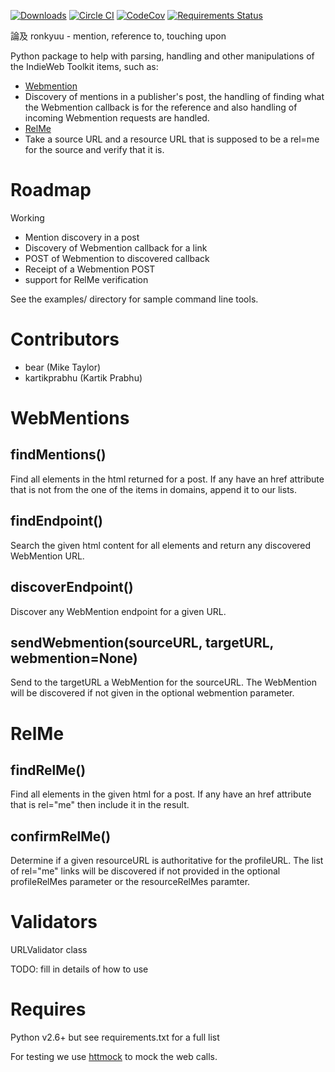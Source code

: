 [![Downloads](https://img.shields.io/pypi/v/ronkyuu.svg)](https://pypi.python.org/pypi/ronkyuu/)
[![Circle CI](https://circleci.com/gh/bear/ronkyuu.svg?style=svg)](https://circleci.com/gh/bear/ronkyuu)
[![CodeCov](http://codecov.io/github/bear/ronkyuu/coverage.svg?branch=master)](http://codecov.io/github/bear/ronkyuu)
[![Requirements Status](https://requires.io/github/bear/ronkyuu/requirements.svg?branch=master)](https://requires.io/github/bear/ronkyuu/requirements/?branch=master)

論及 ronkyuu - mention, reference to, touching upon

Python package to help with parsing, handling and other manipulations of the IndieWeb Toolkit items, such as:
* [Webmention](http://indiewebcamp.com/webmention)
 * Discovery of mentions in a publisher's post, the handling of finding what the Webmention callback is for the reference and also handling of incoming Webmention requests are handled.
* [RelMe](http://microformats.org/wiki/rel-me)
 * Take a source URL and a resource URL that is supposed to be a rel=me for the source and verify that it is.

Roadmap
=======
Working
* Mention discovery in a post
* Discovery of Webmention callback for a link
* POST of Webmention to discovered callback
* Receipt of a Webmention POST
* support for RelMe verification

See the examples/ directory for sample command line tools.

Contributors
============
* bear (Mike Taylor)
* kartikprabhu (Kartik Prabhu)

WebMentions
===========
findMentions()
--------------
Find all <a /> elements in the html returned for a post.
If any have an href attribute that is not from the one of the items in domains, append it to our lists.

findEndpoint()
--------------
Search the given html content for all <link /> elements and return any discovered WebMention URL.

discoverEndpoint()
------------------
Discover any WebMention endpoint for a given URL.

sendWebmention(sourceURL, targetURL, webmention=None)
-----------------------------------------------------
Send to the targetURL a WebMention for the sourceURL.
The WebMention will be discovered if not given in the optional webmention parameter.

RelMe
=====
findRelMe()
-----------
Find all <a /> elements in the given html for a post.
If any have an href attribute that is rel="me" then include it in the result.

confirmRelMe()
--------------
Determine if a given resourceURL is authoritative for the profileURL.
The list of rel="me" links will be discovered if not provided in the optional profileRelMes parameter or the resourceRelMes paramter.

Validators
==========
URLValidator class

TODO: fill in details of how to use

Requires
========
Python v2.6+ but see requirements.txt for a full list

For testing we use [httmock](https://pypi.python.org/pypi/httmock/) to mock the web calls.
